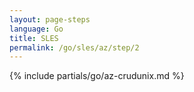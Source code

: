 ```yaml
---
layout: page-steps
language: Go
title: SLES
permalink: /go/sles/az/step/2
---
```


{% include partials/go/az-crudunix.md %}
